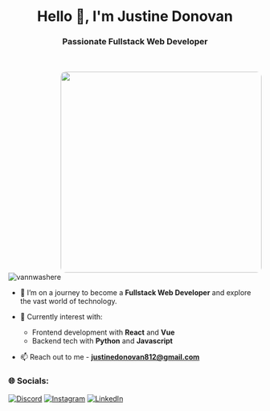 <h1 align="center">Hello 👋, I'm Justine Donovan</h1>
<h3 align="center">Passionate Fullstack Web Developer</h3>
<br>
<br>

<img align="right" width="400" style="border-radius: 10px;" src="https://i.pinimg.com/originals/e4/26/70/e426702edf874b181aced1e2fa5c6cde.gif"/>
<p align="left"> <img src="https://komarev.com/ghpvc/?username=vannwashere&label=Profile%20views&color=0e75b6&style=flat" alt="vannwashere" /> </p>

- 🌠 I’m on a journey to become a **Fullstack Web Developer** and explore the vast world of technology.

- 🚀 Currently interest with:
  - Frontend development with **React** and **Vue**
  - Backend tech with **Python** and **Javascript**

- 📫 Reach out to me - **justinedonovan812@gmail.com**

</p>


### 🌐 Socials:
[![Discord](https://img.shields.io/badge/Discord-%237289DA.svg?logo=discord&logoColor=white)](https://discord.gg/Panciaa#3691) [![Instagram](https://img.shields.io/badge/Instagram-%23E4405F.svg?logo=Instagram&logoColor=white)](https://instagram.com/https://instagram/atine7) [![LinkedIn](https://img.shields.io/badge/LinkedIn-%230077B5.svg?logo=linkedin&logoColor=white)](https://www.linkedin.com/in/justinedonovan/) 
<br>
